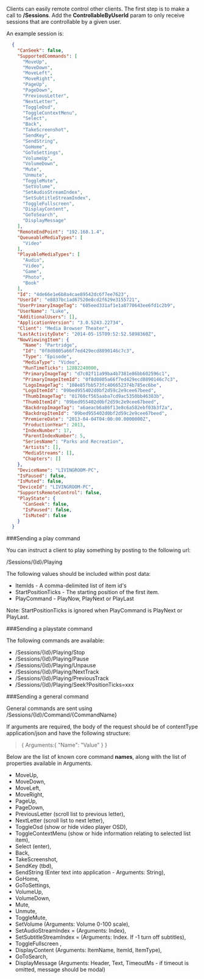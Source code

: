 Clients can easily remote control other clients. The first step is to make a call to **/Sessions**. Add the **ControllableByUserId** param to only receive sessions that are controllable by a given user.

An example session is:

```json
  {
    "CanSeek": false,
    "SupportedCommands": [
      "MoveUp",
      "MoveDown",
      "MoveLeft",
      "MoveRight",
      "PageUp",
      "PageDown",
      "PreviousLetter",
      "NextLetter",
      "ToggleOsd",
      "ToggleContextMenu",
      "Select",
      "Back",
      "TakeScreenshot",
      "SendKey",
      "SendString",
      "GoHome",
      "GoToSettings",
      "VolumeUp",
      "VolumeDown",
      "Mute",
      "Unmute",
      "ToggleMute",
      "SetVolume",
      "SetAudioStreamIndex",
      "SetSubtitleStreamIndex",
      "ToggleFullscreen",
      "DisplayContent",
      "GoToSearch",
      "DisplayMessage"
    ],
    "RemoteEndPoint": "192.168.1.4",
    "QueueableMediaTypes": [
      "Video"
    ],
    "PlayableMediaTypes": [
      "Audio",
      "Video",
      "Game",
      "Photo",
      "Book"
    ],
    "Id": "4de66e1e6b8a4cae89542dc6f7ee7623",
    "UserId": "e8837bc1ad67520e8cd2f629e3155721",
    "UserPrimaryImageTag": "605eed331af1e1a8770643ee6fd1c2b9",
    "UserName": "Luke",
    "AdditionalUsers": [],
    "ApplicationVersion": "3.0.5243.22734",
    "Client": "Media Browser Theater",
    "LastActivityDate": "2014-05-15T09:52:52.5898360Z",
    "NowViewingItem": {
      "Name": "Partridge",
      "Id": "0f8d0805a66f7ed429ecd8890146c7c3",
      "Type": "Episode",
      "MediaType": "Video",
      "RunTimeTicks": 12882240000,
      "PrimaryImageTag": "d7c02f11a99ba4b7381e86bb602596c1",
      "PrimaryImageItemId": "0f8d0805a66f7ed429ecd8890146c7c3",
      "LogoImageTag": "108e85fbb573fc406652374b785ec6be",
      "LogoItemId": "09bed955402d0bf2d59c2e9cee67beed",
      "ThumbImageTag": "01760cf565aaba7cd9ac5350bb46383b",
      "ThumbItemId": "09bed955402d0bf2d59c2e9cee67beed",
      "BackdropImageTag": "a6aeacb6a86f13e8c6a582ebf03b3f2a",
      "BackdropItemId": "09bed955402d0bf2d59c2e9cee67beed",
      "PremiereDate": "2013-04-04T04:00:00.0000000Z",
      "ProductionYear": 2013,
      "IndexNumber": 17,
      "ParentIndexNumber": 5,
      "SeriesName": "Parks and Recreation",
      "Artists": [],
      "MediaStreams": [],
      "Chapters": []
    },
    "DeviceName": "LIVINGROOM-PC",
    "IsPaused": false,
    "IsMuted": false,
    "DeviceId": "LIVINGROOM-PC",
    "SupportsRemoteControl": false,
    "PlayState": {
      "CanSeek": false,
      "IsPaused": false,
      "IsMuted": false
    }
  }
```

###Sending a play command

You can instruct a client to play something by posting to the following url:

/Sessions/{Id}/Playing

The following values should be included within post data:

* ItemIds - A comma-delimited list of item id's
* StartPositionTicks - The starting position of the first item. 
* PlayCommand - PlayNow, PlayNext or PlayLast

Note: StartPositionTicks is ignored when PlayCommand is PlayNext or PlayLast.

###Sending a playstate command

The following commands are available:

* /Sessions/{Id}/Playing/Stop
* /Sessions/{Id}/Playing/Pause
* /Sessions/{Id}/Playing/Unpause
* /Sessions/{Id}/Playing/NextTrack
* /Sessions/{Id}/Playing/PreviousTrack
* /Sessions/{Id}/Playing/Seek?PositionTicks=xxx

###Sending a general command

General commands are sent using /Sessions/{Id}/Command/{CommandName}

If arguments are required, the body of the request should be of contentType application/json and have the following structure:
> {
> Arguments:{
> "Name": "Value"
> }
> }

Below are the list of known core command **names**, along with the list of properties available in Arguments.

* MoveUp,
* MoveDown,
* MoveLeft,
* MoveRight,
* PageUp,
* PageDown,
* PreviousLetter (scroll list to previous letter),
* NextLetter (scroll list to next letter),
* ToggleOsd  (show or hide video player OSD),
* ToggleContextMenu (show or hide information relating to selected list item),
* Select (enter),
* Back,
* TakeScreenshot,
* SendKey (tbd),
* SendString (Enter text into application - Arguments: String),
* GoHome,
* GoToSettings,
* VolumeUp,
* VolumeDown,
* Mute,
* Unmute,
* ToggleMute,
* SetVolume (Arguments: Volume 0-100 scale),
* SetAudioStreamIndex = (Arguments: Index),
* SetSubtitleStreamIndex = (Arguments: Index. If -1 turn off subtitles),
* ToggleFullscreen ,
* DisplayContent (Arguments: ItemName, ItemId, ItemType),
* GoToSearch,
* DisplayMessage (Arguments: Header, Text, TimeoutMs - if timeout is omitted, message should be modal)